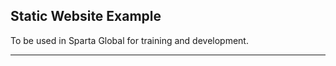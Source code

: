 Static Website Example
----------------------

To be used in Sparta Global for training and development.

----------------------


